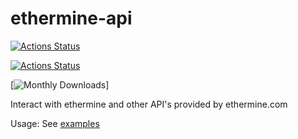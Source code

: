 # ethermine-api

[![Actions Status](https://github.com/SloRunner/ethermine-api/workflows/Node.js%20CI/badge.svg)](https://github.com/SloRunner/ethermine-api/actions)

[![Actions Status](https://github.com/SloRunner/ethermine-api/workflows/Node.js%20Package%20Publish/badge.svg)](https://github.com/SloRunner/ethermine-api/actions)


[![Monthly Downloads](https://img.shields.io/npm/dm/ethermine-api.svg)]

Interact with ethermine and other API's provided by ethermine.com

Usage: See [examples](https://github.com/SloRunner/ethermine-api/tree/master/example)
